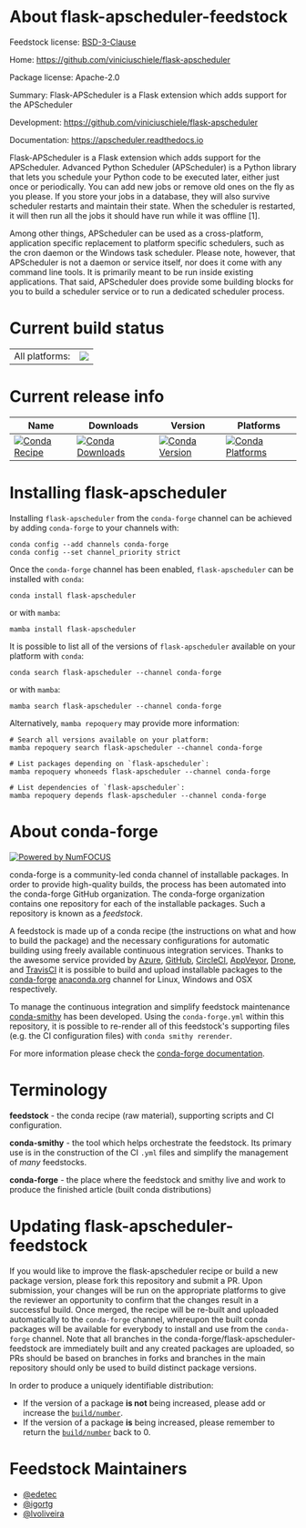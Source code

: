 About flask-apscheduler-feedstock
=================================

Feedstock license: [BSD-3-Clause](https://github.com/conda-forge/flask-apscheduler-feedstock/blob/main/LICENSE.txt)

Home: https://github.com/viniciuschiele/flask-apscheduler

Package license: Apache-2.0

Summary: Flask-APScheduler is a Flask extension which adds support for the APScheduler

Development: https://github.com/viniciuschiele/flask-apscheduler

Documentation: https://apscheduler.readthedocs.io

Flask-APScheduler is a Flask extension which adds support for the APScheduler.
Advanced Python Scheduler (APScheduler) is a Python library that lets you schedule your Python
code to be executed later, either just once or periodically. You can add new jobs or remove old
ones on the fly as you please. If you store your jobs in a database, they will also survive
scheduler restarts and maintain their state. When the scheduler is restarted, it will then run
all the jobs it should have run while it was offline [1].

Among other things, APScheduler can be used as a cross-platform, application specific replacement
to platform specific schedulers, such as the cron daemon or the Windows task scheduler. Please
note, however, that APScheduler is not a daemon or service itself, nor does it come with any
command line tools. It is primarily meant to be run inside existing applications. That said,
APScheduler does provide some building blocks for you to build a scheduler service or to run a
dedicated scheduler process.


Current build status
====================


<table><tr><td>All platforms:</td>
    <td>
      <a href="https://dev.azure.com/conda-forge/feedstock-builds/_build/latest?definitionId=2940&branchName=main">
        <img src="https://dev.azure.com/conda-forge/feedstock-builds/_apis/build/status/flask-apscheduler-feedstock?branchName=main">
      </a>
    </td>
  </tr>
</table>

Current release info
====================

| Name | Downloads | Version | Platforms |
| --- | --- | --- | --- |
| [![Conda Recipe](https://img.shields.io/badge/recipe-flask--apscheduler-green.svg)](https://anaconda.org/conda-forge/flask-apscheduler) | [![Conda Downloads](https://img.shields.io/conda/dn/conda-forge/flask-apscheduler.svg)](https://anaconda.org/conda-forge/flask-apscheduler) | [![Conda Version](https://img.shields.io/conda/vn/conda-forge/flask-apscheduler.svg)](https://anaconda.org/conda-forge/flask-apscheduler) | [![Conda Platforms](https://img.shields.io/conda/pn/conda-forge/flask-apscheduler.svg)](https://anaconda.org/conda-forge/flask-apscheduler) |

Installing flask-apscheduler
============================

Installing `flask-apscheduler` from the `conda-forge` channel can be achieved by adding `conda-forge` to your channels with:

```
conda config --add channels conda-forge
conda config --set channel_priority strict
```

Once the `conda-forge` channel has been enabled, `flask-apscheduler` can be installed with `conda`:

```
conda install flask-apscheduler
```

or with `mamba`:

```
mamba install flask-apscheduler
```

It is possible to list all of the versions of `flask-apscheduler` available on your platform with `conda`:

```
conda search flask-apscheduler --channel conda-forge
```

or with `mamba`:

```
mamba search flask-apscheduler --channel conda-forge
```

Alternatively, `mamba repoquery` may provide more information:

```
# Search all versions available on your platform:
mamba repoquery search flask-apscheduler --channel conda-forge

# List packages depending on `flask-apscheduler`:
mamba repoquery whoneeds flask-apscheduler --channel conda-forge

# List dependencies of `flask-apscheduler`:
mamba repoquery depends flask-apscheduler --channel conda-forge
```


About conda-forge
=================

[![Powered by
NumFOCUS](https://img.shields.io/badge/powered%20by-NumFOCUS-orange.svg?style=flat&colorA=E1523D&colorB=007D8A)](https://numfocus.org)

conda-forge is a community-led conda channel of installable packages.
In order to provide high-quality builds, the process has been automated into the
conda-forge GitHub organization. The conda-forge organization contains one repository
for each of the installable packages. Such a repository is known as a *feedstock*.

A feedstock is made up of a conda recipe (the instructions on what and how to build
the package) and the necessary configurations for automatic building using freely
available continuous integration services. Thanks to the awesome service provided by
[Azure](https://azure.microsoft.com/en-us/services/devops/), [GitHub](https://github.com/),
[CircleCI](https://circleci.com/), [AppVeyor](https://www.appveyor.com/),
[Drone](https://cloud.drone.io/welcome), and [TravisCI](https://travis-ci.com/)
it is possible to build and upload installable packages to the
[conda-forge](https://anaconda.org/conda-forge) [anaconda.org](https://anaconda.org/)
channel for Linux, Windows and OSX respectively.

To manage the continuous integration and simplify feedstock maintenance
[conda-smithy](https://github.com/conda-forge/conda-smithy) has been developed.
Using the ``conda-forge.yml`` within this repository, it is possible to re-render all of
this feedstock's supporting files (e.g. the CI configuration files) with ``conda smithy rerender``.

For more information please check the [conda-forge documentation](https://conda-forge.org/docs/).

Terminology
===========

**feedstock** - the conda recipe (raw material), supporting scripts and CI configuration.

**conda-smithy** - the tool which helps orchestrate the feedstock.
                   Its primary use is in the construction of the CI ``.yml`` files
                   and simplify the management of *many* feedstocks.

**conda-forge** - the place where the feedstock and smithy live and work to
                  produce the finished article (built conda distributions)


Updating flask-apscheduler-feedstock
====================================

If you would like to improve the flask-apscheduler recipe or build a new
package version, please fork this repository and submit a PR. Upon submission,
your changes will be run on the appropriate platforms to give the reviewer an
opportunity to confirm that the changes result in a successful build. Once
merged, the recipe will be re-built and uploaded automatically to the
`conda-forge` channel, whereupon the built conda packages will be available for
everybody to install and use from the `conda-forge` channel.
Note that all branches in the conda-forge/flask-apscheduler-feedstock are
immediately built and any created packages are uploaded, so PRs should be based
on branches in forks and branches in the main repository should only be used to
build distinct package versions.

In order to produce a uniquely identifiable distribution:
 * If the version of a package **is not** being increased, please add or increase
   the [``build/number``](https://docs.conda.io/projects/conda-build/en/latest/resources/define-metadata.html#build-number-and-string).
 * If the version of a package **is** being increased, please remember to return
   the [``build/number``](https://docs.conda.io/projects/conda-build/en/latest/resources/define-metadata.html#build-number-and-string)
   back to 0.

Feedstock Maintainers
=====================

* [@edetec](https://github.com/edetec/)
* [@igortg](https://github.com/igortg/)
* [@lvoliveira](https://github.com/lvoliveira/)

